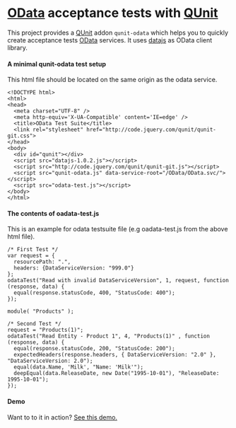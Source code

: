 [OData](http://www.odata.org/) acceptance tests with [QUnit](http://qunitjs.com/) 
===========

This project provides a [QUnit](http://qunitjs.com/) addon `qunit-odata` which helps you to 
quickly create acceptance tests [OData](http://www.odata.org/) services.
It uses [datajs](http://datajs.codeplex.com) as OData client library. 

#### A minimal qunit-odata test setup 
This html file should be located on the same origin as the odata service.

    <!DOCTYPE html>
    <html>
    <head>
      <meta charset="UTF-8" />
      <meta http-equiv='X-UA-Compatible' content='IE=edge' />
      <title>OData Test Suite</title>
      <link rel="stylesheet" href="http://code.jquery.com/qunit/qunit-git.css">
    </head>
    <body>
      <div id="qunit"></div>
      <script src="datajs-1.0.2.js"></script>
      <script src="http://code.jquery.com/qunit/qunit-git.js"></script>
      <script src="qunit-odata.js" data-service-root="/OData/OData.svc/"></script>  
      <script src="odata-test.js"></script>    
    </body>
    </html>

#### The contents of oadata-test.js
This is an example for odata testsuite file (e.g oadata-test.js from 
the above html file).
    
    /* First Test */        
    var request = {
      resourcePath: ".", 
      headers: {DataServiceVersion: "999.0"}
    };
    odataTest("Read with invalid DataServiceVersion", 1, request, function (response, data) {
      equal(response.statusCode, 400, "StatusCode: 400");
    });
    
    module( "Products" );    
    
    /* Second Test */
    request = "Products(1)";
    odataTest("Read Entity - Product 1", 4, "Products(1)" , function (response, data) {
      equal(response.statusCode, 200, "StatusCode: 200");
      expectedHeaders(response.headers, { DataServiceVersion: "2.0" }, "DataServiceVersion: 2.0");
      equal(data.Name, 'Milk', "Name: 'Milk'");
      deepEqual(data.ReleaseDate, new Date("1995-10-01"), "ReleaseDate: 1995-10-01");
    });

#### Demo
Want to to it in action? [See this demo.](http://odata-test.herokuapp.com/) 


